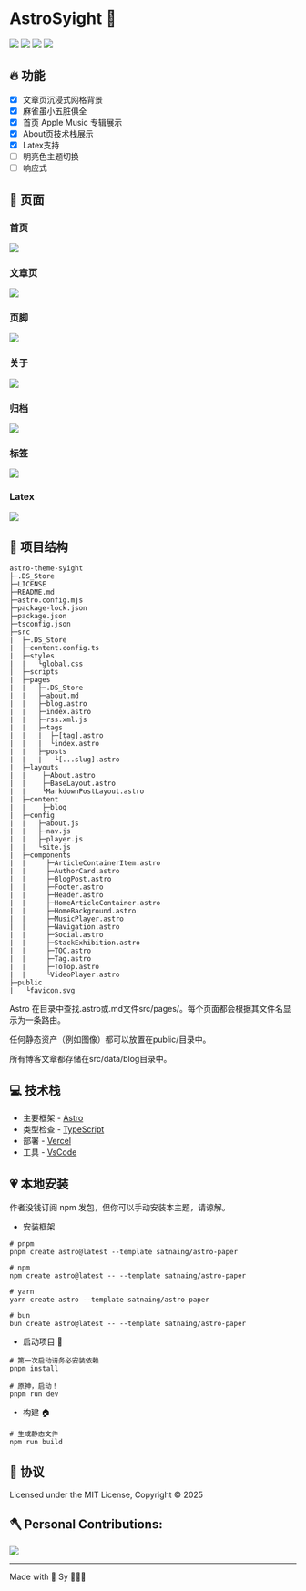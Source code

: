 # AstroSyight 🚀

![](https://ccccooh.oss-cn-hangzhou.aliyuncs.com/img/202508310413326.png)
![](https://ccccooh.oss-cn-hangzhou.aliyuncs.com/img/202508310504660.png)
![](https://img.shields.io/badge/Github-181717?style=for-the-badge&logo=github&logoColor=white)
![](https://img.shields.io/github/license/ccccooh/astro-theme-syight.svg)



## 🔥 功能

- [x] 文章页沉浸式网格背景
- [x] 麻雀虽小五脏俱全
- [x] 首页 Apple Music 专辑展示
- [x] About页技术栈展示
- [x] Latex支持
- [ ] 明亮色主题切换
- [ ] 响应式

## 📄 页面

### 首页
![](https://ccccooh.oss-cn-hangzhou.aliyuncs.com/img/202508310413326.png)

### 文章页
![](https://ccccooh.oss-cn-hangzhou.aliyuncs.com/img/202508310458801.png)

### 页脚

![](https://ccccooh.oss-cn-hangzhou.aliyuncs.com/img/202508310459732.png)

### 关于

![](https://ccccooh.oss-cn-hangzhou.aliyuncs.com/img/202508310500164.png)

### 归档

![](https://ccccooh.oss-cn-hangzhou.aliyuncs.com/img/202508310500915.png)

### 标签

![](https://ccccooh.oss-cn-hangzhou.aliyuncs.com/img/202508310501883.png)

### Latex

![](https://ccccooh.oss-cn-hangzhou.aliyuncs.com/img/202508310502619.png)

## 🚀 项目结构

```
astro-theme-syight
├─.DS_Store
├─LICENSE
├─README.md
├─astro.config.mjs
├─package-lock.json
├─package.json
├─tsconfig.json
├─src
|  ├─.DS_Store
|  ├─content.config.ts
|  ├─styles
|  |   └global.css
|  ├─scripts
|  ├─pages
|  |   ├─.DS_Store
|  |   ├─about.md
|  |   ├─blog.astro
|  |   ├─index.astro
|  |   ├─rss.xml.js
|  |   ├─tags
|  |   |  ├─[tag].astro
|  |   |  └index.astro
|  |   ├─posts
|  |   |   └[...slug].astro
|  ├─layouts
|  |    ├─About.astro
|  |    ├─BaseLayout.astro
|  |    └MarkdownPostLayout.astro
|  ├─content
|  |    ├─blog
|  ├─config
|  |   ├─about.js
|  |   ├─nav.js
|  |   ├─player.js
|  |   └site.js
|  ├─components
|  |     ├─ArticleContainerItem.astro
|  |     ├─AuthorCard.astro
|  |     ├─BlogPost.astro
|  |     ├─Footer.astro
|  |     ├─Header.astro
|  |     ├─HomeArticleContainer.astro
|  |     ├─HomeBackground.astro
|  |     ├─MusicPlayer.astro
|  |     ├─Navigation.astro
|  |     ├─Social.astro
|  |     ├─StackExhibition.astro
|  |     ├─TOC.astro
|  |     ├─Tag.astro
|  |     ├─ToTop.astro
|  |     └VideoPlayer.astro
├─public
|   └favicon.svg
```

Astro 在目录中查找.astro或.md文件src/pages/。每个页面都会根据其文件名显示为一条路由。

任何静态资产（例如图像）都可以放置在public/目录中。

所有博客文章都存储在src/data/blog目录中。

## 💻 技术栈

- 主要框架 - [Astro](https://astro.build/)
- 类型检查 - [TypeScript](https://www.typescriptlang.org/)
- 部署 - [Vercel](https://vercel.com/)
- 工具 - [VsCode](https://code.visualstudio.com/)

## 💗 本地安装

作者没钱订阅 npm 发包，但你可以手动安装本主题，请谅解。

- 安装框架

```
# pnpm
pnpm create astro@latest --template satnaing/astro-paper

# npm
npm create astro@latest -- --template satnaing/astro-paper

# yarn
yarn create astro --template satnaing/astro-paper

# bun
bun create astro@latest -- --template satnaing/astro-paper
```

- 启动项目 🚀

```
# 第一次启动请务必安装依赖
pnpm install

# 原神，启动！
pnpm run dev
```

- 构建 🏠

```
# 生成静态文件
npm run build
```

## 📜 协议

Licensed under the MIT License, Copyright © 2025


## 🪓 Personal Contributions:

![](https://ghchart.rshah.org/ccccooh)

---

Made with 🤍 Sy 👨🏻‍💻